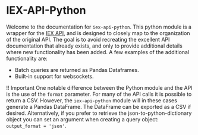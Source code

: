 # IEX-API-Python

Welcome to the documentation for `iex-api-python`. This python module is a wrapper for the [IEX API](https://iextrading.com/developer/docs/#getting-started), and is designed to closely map to the organization of the original API. The goal is to avoid recreating the excellent API documentation that already exists, and only to provide additional details where new functionality has been added. A few examples of the additional functionality are:

* Batch queries are returned as Pandas Dataframes.
* Built-in support for websockets.

!! Important
    One notable difference between the Python module and the API is the use of the `format` parameter. For many of the API calls it is possible to return a CSV. However, the `iex-api-python` module will in these cases generate a Pandas DataFrame. The DataFrame can be exported as a CSV if desired. Alternatively, if you prefer to retrieve the json-to-python-dictionary object you can set an argument when creating a query object: `output_format = 'json'`.

